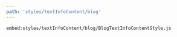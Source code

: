 ```yaml
---
path: 'styles/textInfoContent/blog'
---
```


`embed:styles/textInfoContent/blog/BlogTextInfoContentStyle.js`

